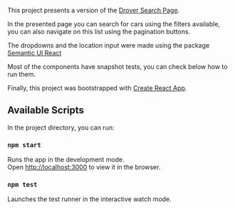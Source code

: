 This project presents a version of the [Drover Search Page](https://www.joindrover.com/cars/search).

In the presented page you can search for cars using the filters available, you can also navigate on this list using the pagination buttons.

The dropdowns and the location input were made using the package [Semantic UI React](https://react.semantic-ui.com/)

Most of the components have snapshot tests, you can check below how to run them.

Finally, this project was bootstrapped with [Create React App](https://github.com/facebook/create-react-app).

## Available Scripts

In the project directory, you can run:

### `npm start`

Runs the app in the development mode.<br>
Open [http://localhost:3000](http://localhost:3000) to view it in the browser.

### `npm test`

Launches the test runner in the interactive watch mode.<br>
